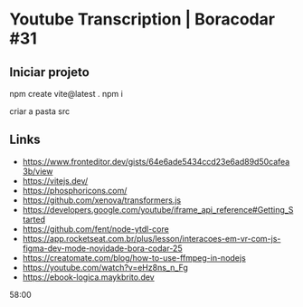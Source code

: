 # Youtube Transcription | Boracodar #31

## Iniciar projeto
npm create vite@latest .
npm i

criar a pasta src

## Links

* https://www.fronteditor.dev/gists/64e6ade5434ccd23e6ad89d50cafea3b/view
* https://vitejs.dev/
* https://phosphoricons.com/
* https://github.com/xenova/transformers.js
* https://developers.google.com/youtube/iframe_api_reference#Getting_Started
* https://github.com/fent/node-ytdl-core
* https://app.rocketseat.com.br/plus/lesson/interacoes-em-vr-com-js-figma-dev-mode-novidade-bora-codar-25
* https://creatomate.com/blog/how-to-use-ffmpeg-in-nodejs
* https://youtube.com/watch?v=eHz8ns_n_Fg
* https://ebook-logica.maykbrito.dev

58:00
